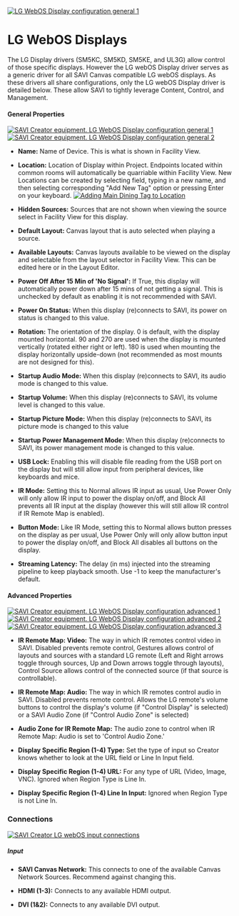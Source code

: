[![LG WebOS Display configuration general 1](http://kb.savicontrols.com/wp-content/uploads/2020/10/2560px-LG_logo_2015.svg.png)](http://kb.savicontrols.com/wp-content/uploads/2020/10/2560px-LG_logo_2015.svg.png)

# LG WebOS Displays

The LG Display drivers (SM5KC, SM5KD, SM5KE, and UL3G) allow control of those specific displays. However the LG webOS Display driver serves as a generic driver for all SAVI Canvas compatible LG webOS displays. As these drivers all share configurations, only the LG webOS Display driver is detailed below. These allow SAVI to tightly leverage Content, Control, and Management.

#### General Properties

[![SAVI Creator equipment. LG WebOS Display configuration general 1](http://kb.savicontrols.com/wp-content/uploads/2020/10/Creator-lg-webos-display-config-01-204x300.png)](http://kb.savicontrols.com/wp-content/uploads/2020/10/Creator-lg-webos-display-config-01.png)[![SAVI Creator equipment. LG WebOS Display configuration general 2](http://kb.savicontrols.com/wp-content/uploads/2020/10/Creator-lg-webos-display-config-02-203x300.png)](http://kb.savicontrols.com/wp-content/uploads/2020/10/Creator-lg-webos-display-config-02.png)

* **Name:** Name of Device. This is what is shown in Facility View.

* **Location:** Location of Display within Project.  Endpoints located within common rooms will automatically be quarriable within Facility View.  New Locations can be created by selecting field, typing in a new name, and then selecting corresponding "Add New Tag" option or pressing Enter on your keyboard.
[![Adding Main Dining Tag to Location](http://kb.savicontrols.com/wp-content/uploads/2020/10/Sources-03-300x91.png)](http://kb.savicontrols.com/wp-content/uploads/2020/10/Sources-03.png)

* **Hidden Sources:** Sources that are not shown when viewing the source select in Facility View for this display.

* **Default Layout:** Canvas layout that is auto selected when playing a source.

* **Available Layouts:** Canvas layouts available to be viewed on the display and selectable from the layout selector in Facility View. This can be edited here or in the Layout Editor.

* **Power Off After 15 Min of 'No Signal':** If True, this display will automatically power down after 15 mins of not getting a signal. This is unchecked by default as enabling it is not recommended with SAVI.

* **Power On Status:** When this display (re)connects to SAVI, its power on status is changed to this value.

* **Rotation:** The orientation of the display. 0 is default, with the display mounted horizontal. 90 and 270 are used when the display is mounted vertically (rotated either right or left). 180 is used when mounting the display horizontally upside-down (not recommended as most mounts are not designed for this).

* **Startup Audio Mode:** When this display (re)connects to SAVI, its audio mode is changed to this value.

* **Startup Volume:** When this display (re)connects to SAVI, its volume level is changed to this value.

* **Startup Picture Mode:** When this display (re)connects to SAVI, its picture mode is changed to this value

* **Startup Power Management Mode:** When this display (re)connects to SAVI, its power management mode is changed to this value.

* **USB Lock:** Enabling this will disable file reading from the USB port on the display but will still allow input from peripheral devices, like keyboards and mice.

* **IR Mode:** Setting this to Normal allows IR input as usual, Use Power Only will only allow IR input to power the display on/off, and Block All prevents all IR input at the display (however this will still allow IR control if IR Remote Map is enabled).

* **Button Mode:** Like IR Mode, setting this to Normal allows button presses on the display as per usual, Use Power Only will only allow button input to power the display on/off, and Block All disables all buttons on the display.

* **Streaming Latency:** The delay (in ms) injected into the streaming pipeline to keep playback smooth. Use -1 to keep the manufacturer's default.

#### Advanced Properties

[![SAVI Creator equipment. LG WebOS Display configuration advanced 1](http://kb.savicontrols.com/wp-content/uploads/2020/10/Creator-lg-webos-display-config-03-203x300.png)](http://kb.savicontrols.com/wp-content/uploads/2020/10/Creator-lg-webos-display-config-03.png)[![SAVI Creator equipment. LG WebOS Display configuration advanced 2](http://kb.savicontrols.com/wp-content/uploads/2020/10/Creator-lg-webos-display-config-04-202x300.png)](http://kb.savicontrols.com/wp-content/uploads/2020/10/Creator-lg-webos-display-config-04.png)
[![SAVI Creator equipment. LG WebOS Display configuration advanced 3](http://kb.savicontrols.com/wp-content/uploads/2020/10/Creator-lg-webos-display-config-05-300x128.png)](http://kb.savicontrols.com/wp-content/uploads/2020/10/Creator-lg-webos-display-config-05.png)

* **IR Remote Map: Video:** The way in which IR remotes control video in SAVI. Disabled prevents remote control, Gestures allows control of layouts and sources with a standard LG remote (Left and Right arrows toggle through sources, Up and Down arrows toggle through layouts), Control Source allows control of the connected source (if that source is controllable).

* **IR Remote Map: Audio:** The way in which IR remotes control audio in SAVI. Disabled prevents remote control. Allows the LG remote's volume buttons to control the display's volume (if "Control Display" is selected) or a SAVI Audio Zone (if "Control Audio Zone" is selected)

* **Audio Zone for IR Remote Map:** The audio zone to control when IR Remote Map: Audio is set to 'Control Audio Zone.'

* **Display Specific Region (1-4) Type:** Set the type of input so Creator knows whether to look at the URL field or Line In Input field.

* **Display Specific Region (1-4) URL:** For any type of URL (Video, Image, VNC). Ignored when Region Type is Line In.

* **Display Specific Region (1-4) Line In Input:** Ignored when Region Type is not Line In.

### Connections
[![SAVI Creator LG webOS input connections](http://kb.savicontrols.com/wp-content/uploads/2020/10/LG-WebOS-display-connections-input-278x300.png)](http://kb.savicontrols.com/wp-content/uploads/2020/10/LG-WebOS-display-connections-input.png)

##### Input

* **SAVI Canvas Network:** This connects to one of the available Canvas Network Sources. Recommend against changing this.

* **HDMI (1-3):** Connects to any available HDMI output.

* **DVI (1&2):** Connects to any available DVI output.
